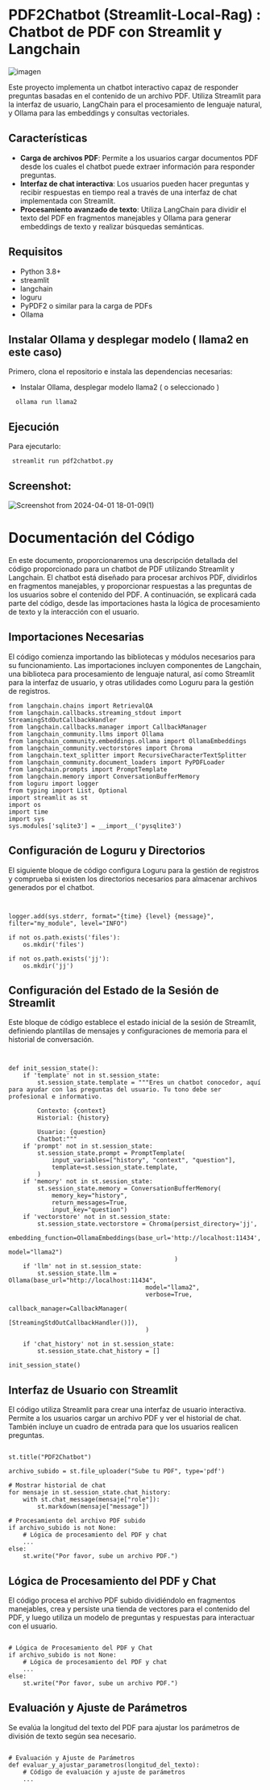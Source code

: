 # PDF2Chatbot (Streamlit-Local-Rag) : Chatbot de PDF con Streamlit y Langchain
![imagen](https://github.com/demiurg0/PDF2Chatbot/assets/165735354/ce9e90ce-69bc-4132-8c83-4f4e695c35e4)

Este proyecto implementa un chatbot interactivo capaz de responder preguntas basadas en el contenido de un archivo PDF. Utiliza Streamlit para la interfaz de usuario, LangChain para el procesamiento de lenguaje natural, y Ollama para las embeddings y consultas vectoriales.

## Características

- **Carga de archivos PDF**: Permite a los usuarios cargar documentos PDF desde los cuales el chatbot puede extraer información para responder preguntas.
- **Interfaz de chat interactiva**: Los usuarios pueden hacer preguntas y recibir respuestas en tiempo real a través de una interfaz de chat implementada con Streamlit.
- **Procesamiento avanzado de texto**: Utiliza LangChain para dividir el texto del PDF en fragmentos manejables y Ollama para generar embeddings de texto y realizar búsquedas semánticas.

## Requisitos

- Python 3.8+
- streamlit
- langchain
- loguru
- PyPDF2 o similar para la carga de PDFs
- Ollama

## Instalar Ollama y desplegar modelo ( llama2 en este caso)

Primero, clona el repositorio e instala las dependencias necesarias:

- Instalar Ollama, desplegar modelo llama2 ( o seleccionado )
  
```
  ollama run llama2
```


## Ejecución

Para ejecutarlo:

```
 streamlit run pdf2chatbot.py
```

## Screenshot:
![Screenshot from 2024-04-01 18-01-09(1)](https://github.com/demiurg0/PDF2Chatbot/assets/165735354/fd5e6cf3-6aed-4c45-9fd7-d8a7470d452f)




# Documentación del Código

En este documento, proporcionaremos una descripción detallada del código proporcionado para un chatbot de PDF utilizando Streamlit y Langchain. El chatbot está diseñado para procesar archivos PDF, dividirlos en fragmentos manejables, y proporcionar respuestas a las preguntas de los usuarios sobre el contenido del PDF. A continuación, se explicará cada parte del código, desde las importaciones hasta la lógica de procesamiento de texto y la interacción con el usuario.

## Importaciones Necesarias

El código comienza importando las bibliotecas y módulos necesarios para su funcionamiento. Las importaciones incluyen componentes de Langchain, una biblioteca para procesamiento de lenguaje natural, así como Streamlit para la interfaz de usuario, y otras utilidades como Loguru para la gestión de registros.

```
from langchain.chains import RetrievalQA
from langchain.callbacks.streaming_stdout import StreamingStdOutCallbackHandler
from langchain.callbacks.manager import CallbackManager
from langchain_community.llms import Ollama
from langchain_community.embeddings.ollama import OllamaEmbeddings
from langchain_community.vectorstores import Chroma
from langchain.text_splitter import RecursiveCharacterTextSplitter
from langchain_community.document_loaders import PyPDFLoader
from langchain.prompts import PromptTemplate
from langchain.memory import ConversationBufferMemory
from loguru import logger
from typing import List, Optional
import streamlit as st
import os
import time
import sys
sys.modules['sqlite3'] = __import__('pysqlite3')
```

## Configuración de Loguru y Directorios

El siguiente bloque de código configura Loguru para la gestión de registros y comprueba si existen los directorios necesarios para almacenar archivos generados por el chatbot.

```


logger.add(sys.stderr, format="{time} {level} {message}", filter="my_module", level="INFO")

if not os.path.exists('files'):
    os.mkdir('files')

if not os.path.exists('jj'):
    os.mkdir('jj')
```

## Configuración del Estado de la Sesión de Streamlit

Este bloque de código establece el estado inicial de la sesión de Streamlit, definiendo plantillas de mensajes y configuraciones de memoria para el historial de conversación.

```


def init_session_state():
    if 'template' not in st.session_state:
        st.session_state.template = """Eres un chatbot conocedor, aquí para ayudar con las preguntas del usuario. Tu tono debe ser profesional e informativo.

        Contexto: {context}
        Historial: {history}

        Usuario: {question}
        Chatbot:"""
    if 'prompt' not in st.session_state:
        st.session_state.prompt = PromptTemplate(
            input_variables=["history", "context", "question"],
            template=st.session_state.template,
        )
    if 'memory' not in st.session_state:
        st.session_state.memory = ConversationBufferMemory(
            memory_key="history",
            return_messages=True,
            input_key="question")
    if 'vectorstore' not in st.session_state:
        st.session_state.vectorstore = Chroma(persist_directory='jj',
                                              embedding_function=OllamaEmbeddings(base_url='http://localhost:11434',
                                                                                  model="llama2")
                                              )
    if 'llm' not in st.session_state:
        st.session_state.llm = Ollama(base_url="http://localhost:11434",
                                      model="llama2",
                                      verbose=True,
                                      callback_manager=CallbackManager(
                                          [StreamingStdOutCallbackHandler()]),
                                      )

    if 'chat_history' not in st.session_state:
        st.session_state.chat_history = []

init_session_state()
```
## Interfaz de Usuario con Streamlit

El código utiliza Streamlit para crear una interfaz de usuario interactiva. Permite a los usuarios cargar un archivo PDF y ver el historial de chat. También incluye un cuadro de entrada para que los usuarios realicen preguntas.

```

st.title("PDF2Chatbot")

archivo_subido = st.file_uploader("Sube tu PDF", type='pdf')

# Mostrar historial de chat
for mensaje in st.session_state.chat_history:
    with st.chat_message(mensaje["role"]):
        st.markdown(mensaje["message"])

# Procesamiento del archivo PDF subido
if archivo_subido is not None:
    # Lógica de procesamiento del PDF y chat
    ...
else:
    st.write("Por favor, sube un archivo PDF.")
```
## Lógica de Procesamiento del PDF y Chat

El código procesa el archivo PDF subido dividiéndolo en fragmentos manejables, crea y persiste una tienda de vectores para el contenido del PDF, y luego utiliza un modelo de preguntas y respuestas para interactuar con el usuario.

```

# Lógica de Procesamiento del PDF y Chat
if archivo_subido is not None:
    # Lógica de procesamiento del PDF y chat
    ...
else:
    st.write("Por favor, sube un archivo PDF.")
```
## Evaluación y Ajuste de Parámetros

Se evalúa la longitud del texto del PDF para ajustar los parámetros de división de texto según sea necesario.

```

# Evaluación y Ajuste de Parámetros
def evaluar_y_ajustar_parametros(longitud_del_texto):
    # Código de evaluación y ajuste de parámetros
    ...
```
